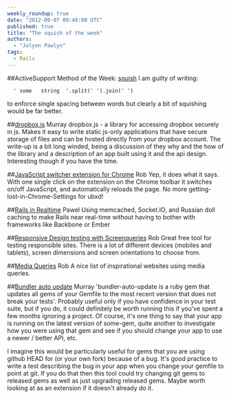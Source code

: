 ```yaml
---
weekly_roundup: true
date: "2012-09-07 09:48:00 UTC"
published: true
title: "The squish of the week"
authors:
  - "Jolyon Pawlyn"
tags:
  - Rails
---
```


##ActiveSupport Method of the Week: [squish](http://api.rubyonrails.org/classes/String.html#method-i-squish)
I am guilty of writing:

	  ' some   string  '.split(' ').join(' ')
to enforce single spacing between words but clearly a bit of squishing would be far better.

##[dropbox.js](https://tech.dropbox.com/?p=345) Murray
dropbox.js - a library for accessing dropbox securely in js.  Makes it easy to write static js-only applications that have secure storage of files and can be hosted directly from your dropbox account.  The write-up is a bit long winded, being a discussion of they why and the how of the library and a description of an app built using it and the api design.  Interesting though if you have the time.

##[JavaScript switcher extension for Chrome](https://chrome.google.com/webstore/detail/geddoclleiomckbhadiaipdggiiccfje) Rob
Yep, it does what it says. With one single click on the extension on the Chrome toolbar it switches on/off JavaScript, and automatically reloads the page. No more getting-lost-in-Chrome-Settings for ubxd!

##[Rails in Realtime](http://layervault.tumblr.com/post/30932219739/rails-in-realtime) Pawel
Using memcached, Socket.IO, and Russian doll caching to make Rails near real-time without having to bother with frameworks like Backbone or Ember

##[Responsive Design testing with Screenqueries](http://screenqueri.es/) Rob
Great free tool for testing responsible sites. There is a lot of different devices (mobiles and tablets), screen dimensions and screen orientations to choose from.

##[Media Queries](http://mediaqueri.es/) Rob
A nice list of inspirational websites using media queries.

##[Bundler auto update](https://github.com/versapay/bundler-auto-update) Murray
'bundler-auto-update is a ruby gem that updates all gems of your Gemfile to the most recent version that does not break your tests'. Probably useful only if you have confidence in your test suite, but if you do, it could definitely be worth running this if you've spent a few months ignoring a project.  Of course, it's one thing to say that your app is running on the latest version of some-gem, quite another to investigate how you were using that gem and see if you should change your app to use a newer / better API, etc.

I imagine this would be particularly useful for gems that you are using github HEAD for (or your own fork) because of a bug.  It's good practice to write a test describing the bug in your app when you change your gemfile to point at git.  If you do that then this tool could try changing git gems to released gems as well as just upgrading released gems.  Maybe worth looking at as an extension if it doesn't already do it.
